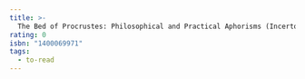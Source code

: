 ```yaml
---
title: >-
  The Bed of Procrustes: Philosophical and Practical Aphorisms (Incerto)
rating: 0
isbn: "1400069971"
tags:
  - to-read
---
```


